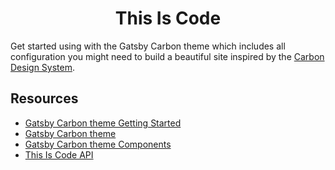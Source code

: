 <h1 align="center">
  This Is Code
</h1>

Get started using with the Gatsby Carbon theme which includes all configuration you might need to build a beautiful site inspired by the [Carbon Design System](https://www.carbondesignsystem.com).

## Resources

- [Gatsby Carbon theme Getting Started](https://gatsby-theme-carbon.now.sh/getting-started)
- [Gatsby Carbon theme](https://github.com/carbon-design-system/gatsby-theme-carbon)
- [Gatsby Carbon theme Components](https://gatsby-theme-carbon.now.sh/components/markdown)
- [This Is Code API]()
